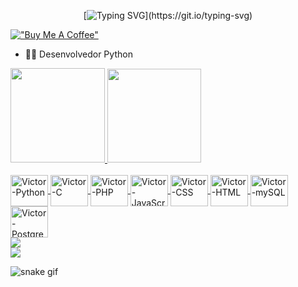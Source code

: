 
<div align="center" >
 

 
[![Typing SVG](https://readme-typing-svg.herokuapp.com?font=star+jedirs&size=35&pause=1000&color=FFFF00C&vCenter=true&width=600&height=70&lines=Hello+I'm+Victor+D'Amico;a+Developer+Python;)](https://git.io/typing-svg)
 
 </div>


[!["Buy Me A Coffee"](https://www.buymeacoffee.com/assets/img/custom_images/orange_img.png)](https://www.buymeacoffee.com/victordamicoo)

- 👨‍💻 Desenvolvedor Python 



<div>
  <a href="https://github.com/victordamico">
  <img height="151em" src="https://github-readme-stats.vercel.app/api?username=victordamico&show_icons=true&theme=tokyonight&include_all_commits=true&count_private=true"/>
  <img height="150em" src="https://github-readme-stats.vercel.app/api/top-langs/?username=victordamico&layout=compact&langs_count=16&theme=tokyonight"/>
</div> 
 
 <br>
  <div>
   
   
  
  <img align="center" alt="Victor-Python" height="50" width="60" src="https://cdn.jsdelivr.net/gh/devicons/devicon/icons/python/python-original.svg">
  <img align="center" alt="Victor-C" height="50" width="60" src="https://cdn.jsdelivr.net/gh/devicons/devicon/icons/c/c-plain.svg">
  <img align="center" alt="Victor-PHP" height="50" width="60" src="https://cdn.jsdelivr.net/gh/devicons/devicon/icons/php/php-plain.svg">
   <img align="center" alt="Victor-JavaScript" height="50" width="60" src="https://cdn.jsdelivr.net/gh/devicons/devicon/icons/javascript/javascript-plain.svg">
  <img align="center" alt="Victor-CSS" height="50" width="60" src="https://cdn.jsdelivr.net/gh/devicons/devicon/icons/css3/css3-plain.svg">
  <img align="center" alt="Victor-HTML" height="50" width="60" src="https://cdn.jsdelivr.net/gh/devicons/devicon/icons/html5/html5-plain.svg">
  <img align="center" alt="Victor-mySQL" height="50" width="60" src="https://cdn.jsdelivr.net/gh/devicons/devicon/icons/mysql/mysql-original.svg">
  <img align="center" alt="Victor-PostgreSQL" height="50" width="60" src="https://cdn.jsdelivr.net/gh/devicons/devicon/icons/postgresql/postgresql-plain.svg">
  
         
          
</div>
  
<img  src="https://github.com/JoJoDevAdventure/JoJoDevAdventure/blob/main/Images/borderseperator.gif">

 
  <div> 
  <a href="https://www.linkedin.com/in/victor-d-amico-6a1681226/" target="_blank"><img src="https://img.shields.io/badge/-LinkedIn-%230077B5?style=for-the-badge&logo=linkedin&logoColor=white" target="_blank"></a> 
 
 
 ![snake gif](https://github.com/victordamico/victordamico/blob/output/github-contribution-grid-snake.svg)
 
</div>
